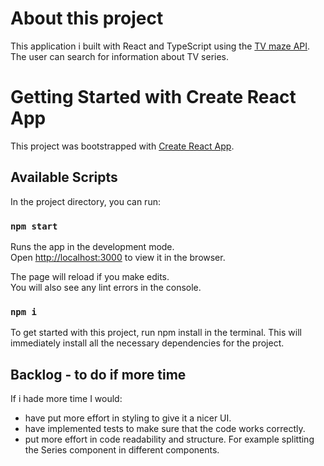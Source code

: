 # About this project

This application i built with React and TypeScript using the [TV maze API](https://www.tvmaze.com/api#show-search). The user can search for information about TV series.

# Getting Started with Create React App

This project was bootstrapped with [Create React App](https://github.com/facebook/create-react-app).

## Available Scripts

In the project directory, you can run:

### `npm start`

Runs the app in the development mode.\
Open [http://localhost:3000](http://localhost:3000) to view it in the browser.

The page will reload if you make edits.\
You will also see any lint errors in the console.

### `npm i`

To get started with this project, run npm install in the terminal. This will immediately install all the necessary dependencies for the project.

## Backlog - to do if more time

If i hade more time I would:

- have put more effort in styling to give it a nicer UI.
- have implemented tests to make sure that the code works correctly.
- put more effort in code readability and structure. For example splitting the Series component in different components.
